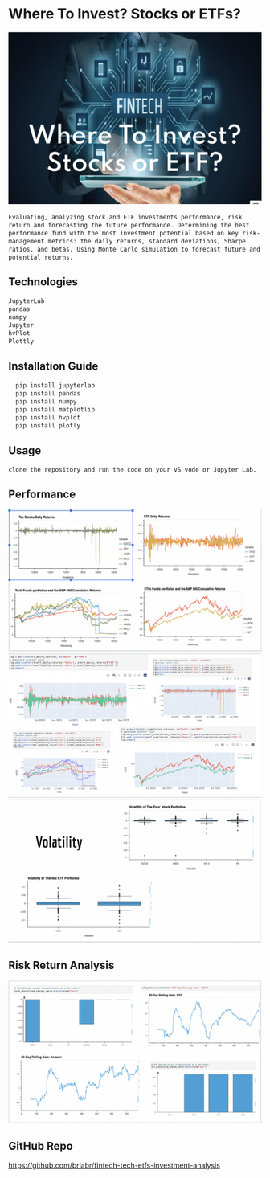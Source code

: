 # Where To Invest? Stocks or ETFs?
![](./images/Screen%20Shot%202023-02-15%20at%2010.16.24%20PM.png)
```
Evaluating, analyzing stock and ETF investments performance, risk return and forecasting the future performance. Determining the best performance fund with the most investment potential based on key risk-management metrics: the daily returns, standard deviations, Sharpe ratios, and betas. Using Monte Carlo simulation to forecast future and potential returns. 
```
## Technologies
```
JupyterLab 
pandas
numpy 
Jupyter
hvPlot
Plottly 
```

## Installation Guide
```
  pip install jupyterlab
  pip install pandas
  pip install numpy
  pip install matplotlib
  pip install hvplot
  pip install plotly 

  ```

## Usage

```
clone the repository and run the code on your VS vode or Jupyter Lab.
```

## Performance
![](./images/Screen%20Shot%202023-02-15%20at%2010.10.02%20PM.png)
![](./images/Screen%20Shot%202023-02-15%20at%2010.10.14%20PM.png)
![](./images/Screen%20Shot%202023-02-15%20at%2010.14.41%20PM.png)

## Risk Return Analysis
![](./images/Screen%20Shot%202023-02-15%20at%2010.10.39%20PM.png)

## GitHub Repo
https://github.com/briabr/fintech-tech-etfs-investment-analysis
